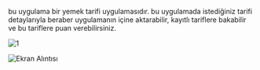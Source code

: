 bu uygulama bir yemek tarifi uygulamasıdır. bu uygulamada istediğiniz tarifi detaylarıyla beraber uygulamanın içine aktarabilir, kayıtlı tariflere bakabilir ve bu tariflere puan verebilirsiniz.

![1](https://github.com/YusufSural/yemekuygulamasi-08/assets/84929731/c7165e9d-0305-4982-af50-3c5dc2d14690)

![Ekran Alıntısı](https://github.com/YusufSural/yemekuygulamasi-08/assets/84929731/5d06e63e-7567-4907-a123-a2f02843e512)

